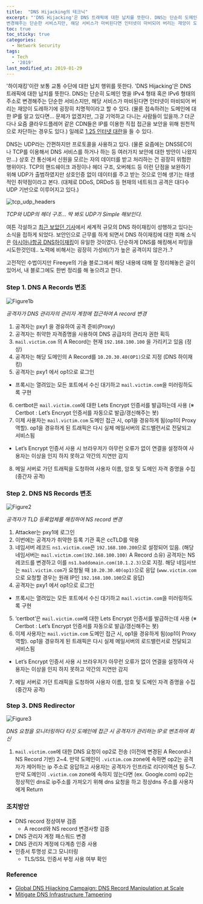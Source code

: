 ```yaml
---
title:  "DNS Hijacking의 테크닉"
excerpt: "'DNS Hijacking'은 DNS 트래픽에 대한 납치를 뜻한다. DNS는 단순히 도메인 명을 IPv4 형태 혹은 IPv6 형태의 주소로
변경해주는 단순한 서비스지만, 해당 서비스가 마비된다면 인터넷이 마비되어 버리는 재앙이 도레하기에 굉장히 치명적이라고 할 수 있다."
toc: true
toc_sticky: true
categories:
  - Network Security
tags:
  - Tech
  - '2019'
last_modified_at: 2019-01-29
---
```


'하이재킹'이란 보통 교통 수단에 대한 납치 행위를 뜻한다.
'DNS Hijacking'은 DNS 트래픽에 대한 납치를 뜻한다. DNS는 단순히 도메인 명을 IPv4 형태 혹은 IPv6 형태의 주소로
변경해주는 단순한 서비스지만, 해당 서비스가 마비된다면 인터넷이 마비되어 버리는 재앙이 도레하기에 굉장히 치명적이라고 할 수 있다.
(물론 접속하려는 도메인에 대한 IP를 알고 있다면... 문제가 없겠지만, 그걸 기억하고 다니는 사람들이 있을까..?
더군다나 요즘 클라우드플레어 같은 CDN들은 IP를 이용한 직접 접근을 보안을 위해 원천적으로 차단하는 경우도 있다.)
일례로 [1.25 인터넷 대란](https://namu.wiki/w/1.25%20%EC%9D%B8%ED%84%B0%EB%84%B7%20%EB%8C%80%EB%9E%80)을 들 수 있다.

DNS는 UDP라는 간편하지만 프로토콜을 사용하고 있다.
(물론 요즘에는 DNSSEC이나 TCP를 이용해서 DNS 서비스를 하거나 하는 등 여러가지 보안에 대한 방안이 나왔지만...)
상호 간 통신에서 신원을 모르는 자의 데이터를 받고 처리하는 건 굉장히 위험한 행위이다.
TCP의 핸드쉐이크 과정이나 헤더 구조, 오버헤드 등 이런 단점을 보완하기 위해 UDP가 출범하였지만
상호인증 없이 데이터를 주고 받는 것으로 인해 생기는 태생적인 취약점이라고 본다.
(대체로 DDoS, DRDoS 등 현재의 네트워크 공격은 대다수 UDP 기반으로 이루어지고 있다.)

![tcp_udp_headers]({{site.url}}/assets/images/2019/01/tcp_udp_headers.jpg)

*TCP와 UDP의 헤더 구조... 딱 봐도 UDP가 Simple 해보인다.*

여튼 각설하고 [최근 보았던 기사](http://www.etnews.com/20190125000204)에서 세계적 규모의 DNS 하이재킹이 성행하고 있다는
소식을 접하게 되었다. 보안인으로 근무를 하게 되면서 DNS 하이재킹에 대한 피해 소식은 [아시아나항공 DNS하이재킹](http://www.ilyoeconomy.com/news/articleView.html?idxno=29249)이 유일한 것이였다.
단순하게 DNS를 해킹해서 파밍을 시도한것인데.. 노력에 비해서는 굉장히 가성비(?)가 높은 공격이지 않은가..?

고전적인 수법이지만 Fireeye의 기술 블로그에서 해당 내용에 대해 잘 정리해놓은 글이 있어서,
내 블로그에도 한번 정리를 해 놓으려고 한다.

### Step 1. DNS A Records 변조

![Figure1b]({{site.url}}/assets/images/2019/01/Figure1b.png)

*공격자가 DNS 관리자의 관리자 계정에 접근하여 A record 변경*

1. 공격자는 pxy1 을 경유하여 공격 준비(Proxy)
2. 공격자는 취약한 자격증명을 사용하여 DNS 공급자의 관리자 권한 획득
3. `mail.victim.com` 의 A Record는 현재 `192.168.100.100` 을 가리키고 있음 (정상)
4. 공격자는 해당 도메인의 A Record를 `10.20.30.40(OP1)`으로 지정 (DNS 하이재킹)
5. 공격자는 pxy1 에서 op1으로 로그인
- 프록시는 열려있는 모든 포트에서 수신 대기하고 `mail.victim.com`을 미러링하도록 구현
6. certbot은 `mail.victim.com`에 대한 Lets Encrypt 인증서를 발급하는데 사용 (※ Certbot : Let’s Encrypt 인증서를 자동으로 발급/갱신해주는 봇)
7. 이제 사용자는 `mail.victim.com` 도메인 접근 시, op1을 경유하게 됨(op1이 Proxy역할). op1을 경유하게 된 트래픽은 다시 실제 메일서버의 로드밸런서로 전달되고 서비스됨
- Let’s Encrypt 인증서 사용 시 브라우저가 아무런 오류가 없이 연결을 설정하여 사용자는 이상을 인지 하지 못하고 약간의 지연만 감지
8. 메일 서버로 가던 트래픽을 도청하여 사용자 이름, 암호 및 도메인 자격 증명을 수집 (중간자 공격)

### Step 2. DNS NS Records 변조

![Figure2]({{site.url}}/assets/images/2019/01/Figure2.png)

*공격자가 TLD 등록업체를 해킹하여 NS record 변경*

1. Attacker는 pxy1에 로그인
2. 이번에는 공격자가 취약한 등록 기관 혹은 ccTLD를 악용
3. 네임서버 레코드 `ns1.victim.com`은 `192.168.100.200`으로 설정되어 있음. (해당 네임서버는 `mail.victim.com(192.168.100.100)` A Record 소유)
공격자는 NS 레코드를 변경하고 이를 `ns1.baddomain.com(10.1.2.3)`으로 지정. 해당 네임서브는 `mail.victim.com`가 요청될 때 `10.20.30.40(op1)`으로 응답 (`www.victim.com`으로 요청할 경우는 원래 IP인 `192.168.100.100`으로 응답)
4. 공격자는 pxy1 에서 op1으로 로그인
- 프록시는 열려있는 모든 포트에서 수신 대기하고 `mail.victim.com`을 미러링하도록 구현
5. ‘certbot’은 `mail.victim.com`에 대한 Lets Encrypt 인증서를 발급하는데 사용 (※ Certbot : Let’s Encrypt 인증서를 자동으로 발급/갱신해주는 봇)
6. 이제 사용자는 `mail.victim.com` 도메인 접근 시, op1을 경유하게 됨(op1이 Proxy역할). op1을 경유하게 된 트래픽은 다시 실제 메일서버의 로드밸런서로 전달되고 서비스됨
- Let’s Encrypt 인증서 사용 시 브라우저가 아무런 오류가 없이 연결을 설정하여 사용자는 이상을 인지 하지 못하고 약간의 지연만 감지
7. 메일 서버로 가던 트래픽을 도청하여 사용자 이름, 암호 및 도메인 자격 증명을 수집 (중간자 공격)

### Step 3. DNS Redirector

![Figure3]({{site.url}}/assets/images/2019/01/Figure3.png)

*DNS 요청을 모니터링하다 타깃 도메인에 접근 시 공격자가 관리하는 IP로 변조하여 회신*

1. `mail.victim.com`에 대한 DNS 요청이 op2로 전송 (이전에 변경된 A Record나 NS Record 기반)
2~4. 만약 도메인이 `.victim.com` zone에 속하면 op2는 공격자가 제어하는 ip 주소로 응답하고 사용자는 공격자가 인프라로 리다이렉션 됨
5~7. 만약 도메인이 `.victim.com` zone에 속하지 않는다면 (ex. Google.com) op2는 정상적인 dns로 ip주소를 가져오기 위해 dns 요청을 하고 정상dns 주소를 사용자에게 Return

### 조치방안
- DNS record 정상여부 검증
  * A record와 NS record 변경사항 검증
- DNS 관리자 계정 패스워드 변경
- DNS 관리자 계정에 다계층 인증 사용
- 인증서 투명성 로그 모니터링
  * TLS/SSL 인증서 부정 사용 여부 확인

### Reference
- [Global DNS Hijacking Campaign: DNS Record Manipulation at Scale](https://www.fireeye.com/blog/threat-research/2019/01/global-dns-hijacking-campaign-dns-record-manipulation-at-scale.html)
- [Mitigate DNS Infrastructure Tampering](https://cyber.dhs.gov/ed/19-01/)
